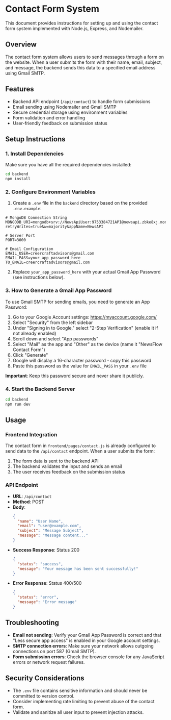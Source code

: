 # Contact Form System

This document provides instructions for setting up and using the contact form system implemented with Node.js, Express, and Nodemailer.

## Overview

The contact form system allows users to send messages through a form on the website. When a user submits the form with their name, email, subject, and message, the backend sends this data to a specified email address using Gmail SMTP.

## Features

- Backend API endpoint (`/api/contact`) to handle form submissions
- Email sending using Nodemailer and Gmail SMTP
- Secure credential storage using environment variables
- Form validation and error handling
- User-friendly feedback on submission status

## Setup Instructions

### 1. Install Dependencies

Make sure you have all the required dependencies installed:

```bash
cd backend
npm install
```

### 2. Configure Environment Variables

1. Create a `.env` file in the `backend` directory based on the provided `.env.example`:

```
# MongoDB Connection String
MONGODB_URI=mongodb+srv://NewsApiUser:9753384721API@newsapi.zbke8xj.mongodb.net/?retryWrites=true&w=majority&appName=NewsAPI

# Server Port
PORT=3000

# Email Configuration
EMAIL_USER=creercraftadvisors@gmail.com
EMAIL_PASS=your_app_password_here
TO_EMAIL=creercraftadvisors@gmail.com
```

2. Replace `your_app_password_here` with your actual Gmail App Password (see instructions below).

### 3. How to Generate a Gmail App Password

To use Gmail SMTP for sending emails, you need to generate an App Password:

1. Go to your Google Account settings: https://myaccount.google.com/
2. Select "Security" from the left sidebar
3. Under "Signing in to Google," select "2-Step Verification" (enable it if not already enabled)
4. Scroll down and select "App passwords"
5. Select "Mail" as the app and "Other" as the device (name it "NewsFlow Contact Form")
6. Click "Generate"
7. Google will display a 16-character password - copy this password
8. Paste this password as the value for `EMAIL_PASS` in your `.env` file

**Important**: Keep this password secure and never share it publicly.

### 4. Start the Backend Server

```bash
cd backend
npm run dev
```

## Usage

### Frontend Integration

The contact form in `frontend/pages/contact.js` is already configured to send data to the `/api/contact` endpoint. When a user submits the form:

1. The form data is sent to the backend API
2. The backend validates the input and sends an email
3. The user receives feedback on the submission status

### API Endpoint

- **URL**: `/api/contact`
- **Method**: POST
- **Body**:
  ```json
  {
    "name": "User Name",
    "email": "user@example.com",
    "subject": "Message Subject",
    "message": "Message content..."
  }
  ```
- **Success Response**: Status 200
  ```json
  {
    "status": "success",
    "message": "Your message has been sent successfully!"
  }
  ```
- **Error Response**: Status 400/500
  ```json
  {
    "status": "error",
    "message": "Error message"
  }
  ```

## Troubleshooting

- **Email not sending**: Verify your Gmail App Password is correct and that "Less secure app access" is enabled in your Google account settings.
- **SMTP connection errors**: Make sure your network allows outgoing connections on port 587 (Gmail SMTP).
- **Form submission errors**: Check the browser console for any JavaScript errors or network request failures.

## Security Considerations

- The `.env` file contains sensitive information and should never be committed to version control.
- Consider implementing rate limiting to prevent abuse of the contact form.
- Validate and sanitize all user input to prevent injection attacks.
